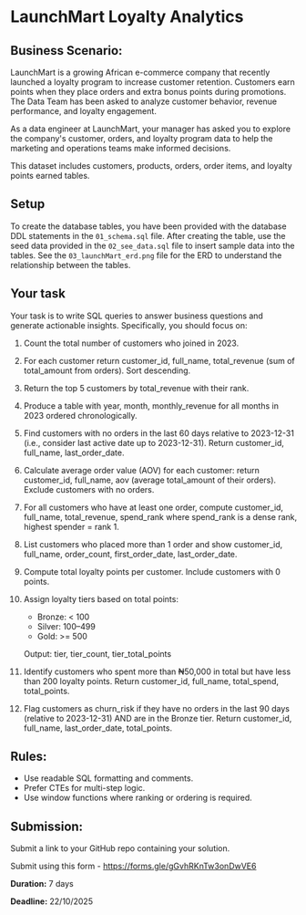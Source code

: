 # LaunchMart Loyalty Analytics
## Business Scenario:
LaunchMart is a growing African e-commerce company that recently launched a loyalty program to increase customer retention. Customers earn points when they place orders and extra bonus points during promotions. The Data Team has been asked to analyze customer behavior, revenue performance, and loyalty engagement.

As a data engineer at LaunchMart, your manager has asked you to explore the company's customer, orders, and loyalty program data to help the marketing and operations teams make informed decisions.

This dataset includes customers, products, orders, order items, and loyalty points earned tables.

## Setup
To create the database tables, you have been provided with the database DDL statements in the `01_schema.sql` file. 
After creating the table, use the seed data provided in the `02_see_data.sql` file to insert sample data into the tables.
See the `03_launchMart_erd.png` file for the ERD to understand the relationship between the tables.

## Your task
Your task is to write SQL queries to answer business questions and generate actionable insights. Specifically, you should focus on:

1. Count the total number of customers who joined in 2023.
2. For each customer return customer_id, full_name, total_revenue (sum of total_amount from orders). Sort descending.
3. Return the top 5 customers by total_revenue with their rank.
4. Produce a table with year, month, monthly_revenue for all months in 2023 ordered chronologically.
5. Find customers with no orders in the last 60 days relative to 2023-12-31 (i.e., consider last active date up to 2023-12-31). Return customer_id, full_name, last_order_date.
6. Calculate average order value (AOV) for each customer: return customer_id, full_name, aov (average total_amount of their orders). Exclude customers with no orders.
7. For all customers who have at least one order, compute customer_id, full_name, total_revenue, spend_rank where spend_rank is a dense rank, highest spender = rank 1.
8. List customers who placed more than 1 order and show customer_id, full_name, order_count, first_order_date, last_order_date.
9. Compute total loyalty points per customer. Include customers with 0 points.
10. Assign loyalty tiers based on total points:
    - Bronze: < 100
    - Silver: 100–499
    - Gold: >= 500
    
    Output: tier, tier_count, tier_total_points
11. Identify customers who spent more than ₦50,000 in total but have less than 200 loyalty points. Return customer_id, full_name, total_spend, total_points.
12. Flag customers as churn_risk if they have no orders in the last 90 days (relative to 2023-12-31) AND are in the Bronze tier. Return customer_id, full_name, last_order_date, total_points.

## Rules:
- Use readable SQL formatting and comments.
- Prefer CTEs for multi-step logic.
- Use window functions where ranking or ordering is required.


## Submission:
Submit a link to your GitHub repo containing your solution.

Submit using this form - https://forms.gle/gGvhRKnTw3onDwVE6

**Duration:** 7 days

**Deadline:** 22/10/2025